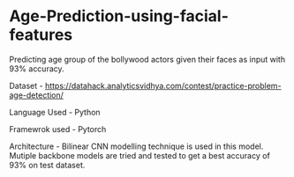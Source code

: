 # Age-Prediction-using-facial-features
Predicting age group of the bollywood actors given their faces as input with 93% accuracy.

Dataset - https://datahack.analyticsvidhya.com/contest/practice-problem-age-detection/

Language Used - Python

Framewrok used - Pytorch

Architecture - Bilinear CNN modelling technique is used in this model. Mutiple backbone models are tried and tested to get a best accuracy of 93% on test dataset.
